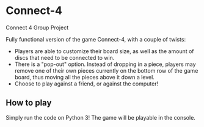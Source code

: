 # Connect-4
Connect 4 Group Project

Fully functional version of the game Connect-4, with a couple of twists:
- Players are able to customize their board size, as well as the amount of discs that need to be connected to win.
- There is a "pop-out" option. Instead of dropping in a piece, players may remove one of their own pieces currently on the bottom row of the game board, thus moving all the pieces above it down a level. 
- Choose to play against a friend, or against the computer!

## How to play

Simply run the code on Python 3! The game will be playable in the console. 
